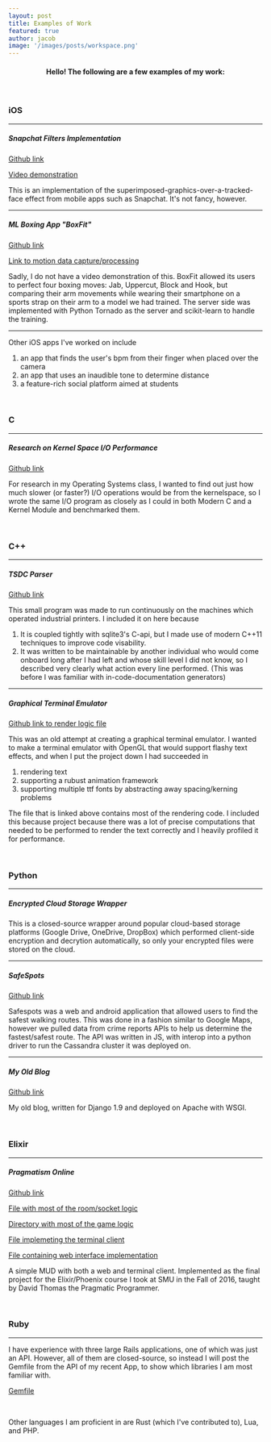 ```yaml
---
layout: post
title: Examples of Work
featured: true
author: jacob
image: '/images/posts/workspace.png'
---
```


#### <center>Hello! The following are a few examples of my work:</center>
<br>

### **iOS**

* * *

##### Snapchat Filters Implementation
[Github link](https://github.com/Lorsen/ImageLab/tree/Lab_4)

[Video demonstration](https://www.youtube.com/watch?v=4eWPFaA1nwE)

This is an implementation of the superimposed-graphics-over-a-tracked-face
effect from mobile apps such as Snapchat. It's not fancy, however.

- - -

##### ML Boxing App "BoxFit"
[Github link](https://github.com/Lorsen/BoxFit/tree/master/BoxFit)

[Link to motion data capture/processing](https://github.com/jpadkins/BoxFitSimpleTrainingApp/blob/master/BoxFitTrainingApp/MotionHandler.swift)

Sadly, I do not have a video demonstration of this. BoxFit allowed its users
to perfect four boxing moves: Jab, Uppercut, Block and Hook, but comparing their
arm movements while wearing their smartphone on a sports strap on their arm to
a model we had trained. The server side was implemented with Python Tornado as
the server and scikit-learn to handle the training.

- - -

Other iOS apps I've worked on include 

1. an app that finds the user's bpm from their finger when placed over the camera
2. an app that uses an inaudible tone to determine distance
3. a feature-rich social platform aimed at students

<br>

### **C**

* * *

##### Research on Kernel Space I/O Performance
[Github link](https://github.com/jpadkins/KernelSpaceIO)

For research in my Operating Systems class, I wanted to find out just how much slower
(or faster?) I/O operations would be from the kernelspace, so I wrote the same I/O program
as closely as I could in both Modern C and a Kernel Module and benchmarked them.

<br>

### **C++**

* * *

##### TSDC Parser
[Github link](https://github.com/jpadkins/sdc_parser)

This small program was made to run continuously on the machines
which operated industrial printers. I included it on here because

1. It is coupled tightly with sqlite3's C-api, but I made use of modern
C++11 techniques to improve code visability.
2. It was written to be maintainable by another individual who would
come onboard long after I had left and whose skill level I did not know,
so I described very clearly what action every line performed. (This was
before I was familiar with in-code-documentation generators)

- - -

##### Graphical Terminal Emulator
[Github link to render logic file](https://github.com/jpadkins/GlyphRendererEngine/blob/master/old/src_old4/GLYF/Renderer.hpp)

This was an old attempt at creating a graphical terminal emulator. I wanted
to make a terminal emulator with OpenGL that would support flashy text effects,
and when I put the project down I had succeeded in

1. rendering text
2. supporting a rubust animation framework
3. supporting multiple ttf fonts by abstracting away spacing/kerning problems

The file that is linked above contains most of the rendering code. I included
this because project because there was a lot of precise computations that needed
to be performed to render the text correctly and I heavily profiled it for performance.

<br>

### **Python**

* * *

##### Encrypted Cloud Storage Wrapper

This is a closed-source wrapper around popular cloud-based storage platforms
(Google Drive, OneDrive, DropBox) which performed client-side encryption and
decrytion automatically, so only your encrypted files were stored on the cloud.

* * *

##### SafeSpots
[Github link](https://github.com/jpadkins/SafeSpotBackup/tree/master/safespots)

Safespots was a web and android application that allowed users to find the safest walking
routes. This was done in a fashion similar to Google Maps, however we pulled data from
crime reports APIs to help us determine the fastest/safest route. The API was written in
JS, with interop into a python driver to run the Cassandra cluster it was deployed on.

* * *

##### My Old Blog
[Github link](https://github.com/jpadkins/jpa.io/tree/master/blog)

My old blog, written for Django 1.9 and deployed on Apache with WSGI.

<br>

### **Elixir**

* * *

##### Pragmatism Online
[Github link](https://github.com/jpadkins/ElixirClassFinal)

[File with most of the room/socket logic](https://github.com/jpadkins/ElixirClassFinal/blob/master/mud_server/web/channels/room_channel.ex)

[Directory with most of the game logic](https://github.com/jpadkins/ElixirClassFinal/tree/master/mud_server/lib/mud_server)

[File implemeting the terminal client](https://github.com/jpadkins/ElixirClassFinal/blob/master/mud_client/lib/mud_client/socket_client.ex)

[File containing web interface implementation](https://github.com/jpadkins/ElixirClassFinal/blob/master/mud_server/web/static/js/chat.js)

A simple MUD with both a web and terminal client. Implemented as the
final project for the Elixir/Phoenix course I took at SMU in the Fall
of 2016, taught by David Thomas the Pragmatic Programmer.

<br>

### **Ruby**

* * *

I have experience with three large Rails applications, one of which was just an API.
However, all of them are closed-source, so instead I will post the Gemfile from the API
of my recent App, to show which libraries I am most familiar with.

[Gemfile](https://github.com/jpadkins/jpadkins.github.io/blob/master/_misc/Gemfile)

<br>


Other languages I am proficient in are Rust (which I've contributed to), Lua, and PHP.
